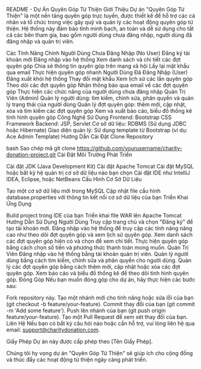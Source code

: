 README - Dự Án Quyên Góp Từ Thiện
Giới Thiệu
Dự án "Quyên Góp Từ Thiện" là một nền tảng quyên góp trực tuyến, được thiết kế để hỗ trợ các cá nhân và tổ chức trong việc gây quỹ và quản lý các hoạt động quyên góp từ thiện. Hệ thống này đảm bảo tính minh bạch, an toàn và dễ sử dụng cho tất cả các bên tham gia, bao gồm người dùng chưa đăng nhập, người dùng đã đăng nhập và quản trị viên.

Các Tính Năng Chính
Người Dùng Chưa Đăng Nhập (No User)
Đăng ký tài khoản mới
Đăng nhập vào hệ thống
Xem danh sách và chi tiết các đợt quyên góp
Chia sẻ thông tin quyên góp trên mạng xã hội
Lấy lại mật khẩu qua email
Thực hiện quyên góp nhanh
Người Dùng Đã Đăng Nhập (User)
Đăng xuất khỏi hệ thống
Thay đổi mật khẩu
Xem lịch sử các lần quyên góp
Theo dõi các đợt quyên góp
Nhận thông báo qua email về các đợt quyên góp
Thực hiện các chức năng của người dùng chưa đăng nhập
Quản Trị Viên (Admin)
Quản lý người dùng: tìm kiếm, chỉnh sửa, phân quyền và quản lý trạng thái của người dùng
Quản lý đợt quyên góp: thêm mới, cập nhật, xóa và tìm kiếm các đợt quyên góp
Xem và xuất báo cáo, biểu đồ thống kê tình hình quyên góp
Công Nghệ Sử Dụng
Frontend: Bootstrap CSS Framework
Backend: JSP, Servlet
Cơ sở dữ liệu: RDBMS (Sử dụng JDBC hoặc Hibernate)
Giao diện quản lý: Sử dụng template từ Bootstrap (ví dụ: Ace Admin Template)
Hướng Dẫn Cài Đặt
Clone Repository

bash
Sao chép mã
git clone https://github.com/yourusername/charity-donation-project.git
Cài Đặt Môi Trường Phát Triển

Cài đặt JDK (Java Development Kit)
Cài đặt Apache Tomcat
Cài đặt MySQL hoặc bất kỳ hệ quản trị cơ sở dữ liệu nào bạn chọn
Cài đặt IDE như IntelliJ IDEA, Eclipse, hoặc NetBeans
Cấu Hình Cơ Sở Dữ Liệu

Tạo một cơ sở dữ liệu mới trong MySQL
Cập nhật file cấu hình database.properties với thông tin kết nối cơ sở dữ liệu của bạn
Triển Khai Ứng Dụng

Build project trong IDE của bạn
Triển khai file WAR lên Apache Tomcat
Hướng Dẫn Sử Dụng
Người Dùng
Truy cập trang chủ và chọn "Đăng ký" để tạo tài khoản mới.
Đăng nhập vào hệ thống để truy cập các tính năng nâng cao như theo dõi đợt quyên góp và xem lịch sử quyên góp.
Xem danh sách các đợt quyên góp hiện có và chọn để xem chi tiết.
Thực hiện quyên góp bằng cách chọn số tiền và phương thức thanh toán mong muốn.
Quản Trị Viên
Đăng nhập vào hệ thống bằng tài khoản quản trị viên.
Quản lý người dùng bằng cách tìm kiếm, chỉnh sửa và phân quyền cho người dùng.
Quản lý các đợt quyên góp bằng cách thêm mới, cập nhật hoặc xóa các đợt quyên góp.
Xem báo cáo và biểu đồ thống kê để theo dõi tình hình quyên góp.
Đóng Góp
Nếu bạn muốn đóng góp cho dự án, hãy thực hiện các bước sau:

Fork repository này.
Tạo một nhánh mới cho tính năng hoặc sửa lỗi của bạn (git checkout -b feature/your-feature).
Commit thay đổi của bạn (git commit -m 'Add some feature').
Push lên nhánh của bạn (git push origin feature/your-feature).
Tạo một Pull Request để xem xét thay đổi của bạn.
Liên Hệ
Nếu bạn có bất kỳ câu hỏi nào hoặc cần hỗ trợ, vui lòng liên hệ qua email: support@charitydonation.com.

Giấy Phép
Dự án này được cấp phép theo [Tên Giấy Phép].

Chúng tôi hy vọng dự án "Quyên Góp Từ Thiện" sẽ giúp ích cho cộng đồng và thúc đẩy các hoạt động từ thiện ngày càng phát triển.






